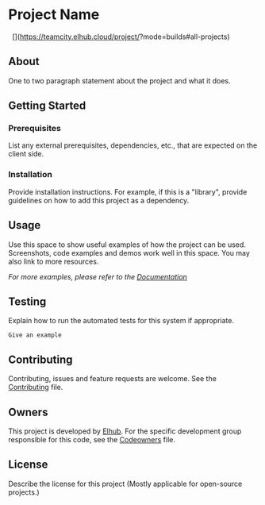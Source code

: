 # Project Name

[<img src="https://img.shields.io/badge/repo-bitbucket-blue" alt="">](<!--TODO Add repository url here -->)
[<img src="https://img.shields.io/badge/issues-jira-orange" alt="">](https://jira.elhub.cloud/issues/?jql=project%20%3D%20%22Team%20Dev%22%20AND%20component%20%3D%20${elhub_module_name}%20AND%20status%20!%3D%20Done)
[<img src="https://teamcity.elhub.cloud/app/rest/builds/buildType:(id:<!--TODO Add teamcity project ID-->_AutoRelease)/statusIcon" alt="">](https://teamcity.elhub.cloud/project/<!--TODO Add teamcity project ID-->?mode=builds#all-projects)
[<img src="https://sonar.elhub.cloud/api/project_badges/measure?project=no.elhub.${elhub_platform_name}%3A${elhub_module_name}&metric=alert_status" alt="">](https://sonar.elhub.cloud/dashboard?id=no.elhub.${elhub_platform_name}%3A${elhub_module_name})
[<img src="https://sonar.elhub.cloud/api/project_badges/measure?project=no.elhub.${elhub_platform_name}%3A${elhub_module_name}&metric=ncloc" alt="">](https://sonar.elhub.cloud/dashboard?id=no.elhub.${elhub_platform_name}%3A${elhub_module_name})
[<img src="https://sonar.elhub.cloud/api/project_badges/measure?project=no.elhub.${elhub_platform_name}%3A${elhub_module_name}&metric=bugs" alt="">](https://sonar.elhub.cloud/dashboard?id=no.elhub.${elhub_platform_name}%3A${elhub_module_name})
[<img src="https://sonar.elhub.cloud/api/project_badges/measure?project=no.elhub.${elhub_platform_name}%3A${elhub_module_name}&metric=vulnerabilities" alt="">](https://sonar.elhub.cloud/dashboard?id=no.elhub.${elhub_platform_name}%3A${elhub_module_name})
[<img src="https://sonar.elhub.cloud/api/project_badges/measure?project=no.elhub.${elhub_platform_name}%3A${elhub_module_name}&metric=coverage" alt="">](https://sonar.elhub.cloud/dashboard?id=no.elhub.${elhub_platform_name}%3A${elhub_module_name})

## About

One to two paragraph statement about the project and what it does.

## Getting Started

### Prerequisites

List any external prerequisites, dependencies, etc., that are expected on the client side.

### Installation

Provide installation instructions. For example, if this is a "library", provide guidelines on how to add this project as a dependency.

## Usage

Use this space to show useful examples of how the project can be used. Screenshots, code examples and demos work well in this space. You may also link to
more resources.

_For more examples, please refer to the [Documentation](https://example.com)_

## Testing

Explain how to run the automated tests for this system if appropriate.

```
Give an example
```

## Contributing

Contributing, issues and feature requests are welcome. See the
[Contributing](https://link-to/CONTRIBUTING.md) file.

## Owners

This project is developed by [Elhub](https://wwww.elhub.no). For the specific development group responsible for this
code, see the [Codeowners](https://link-to/CODEOWNERS) file.

## License

Describe the license for this project (Mostly applicable for open-source projects.)
